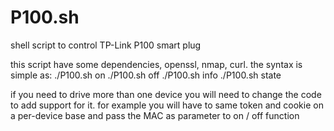 # P100.sh
shell script to control TP-Link P100 smart plug

this script have some dependencies, openssl, nmap, curl.
the syntax is simple as:
./P100.sh on
./P100.sh off
./P100.sh info
./P100.sh state

if you need to drive more than one device you will need to change the code to add support for it.
for example you will have to same token and cookie on a per-device base and pass the MAC as parameter
to on / off function
